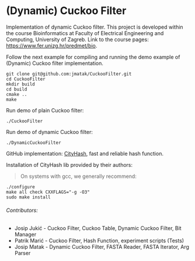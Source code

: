 # (Dynamic) Cuckoo Filter
Implementation of dynamic Cuckoo filter.
This project is developed within the course Bioinformatics at Faculty of Electrical Engineering and Computing,
University of Zagreb.
Link to the course pages: https://www.fer.unizg.hr/predmet/bio.

Follow the next example for compiling and running the demo example of (Dynamic) Cuckoo filter implementation. 
```
git clone git@github.com:jmatak/CuckooFilter.git
cd CuckooFilter
mkdir build
cd build
cmake ..
make
```

Run demo of plain Cuckoo filter:

```
./CuckooFilter
```

Run demo of dynamic Cuckoo filter:
```
./DynamicCuckooFilter
```


GitHub implementation: [CityHash](https://github.com/google/cityhash), fast and reliable hash function.

Installation of CityHash lib provided by their authors:
   > On systems with gcc, we generally recommend:

    ./configure
    make all check CXXFLAGS="-g -O3"
    sudo make install
    

###### Contributors:
   - Josip Jukić - Cuckoo Filter, Cuckoo Table, Dynamic Cuckoo Filter, Bit Manager
   - Patrik Marić - Cuckoo Filter, Hash Function, experiment scripts (Tests)
   - Josip Matak - Dynamic Cuckoo Filter, FASTA Reader, FASTA Iterator, Arg Parser

